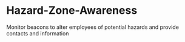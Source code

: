 # Hazard-Zone-Awareness
Monitor beacons to alter employees of potential hazards and provide contacts and information
